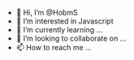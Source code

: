 - 👋 Hi, I’m @HobmS
- 👀 I’m interested in Javascript
- 🌱 I’m currently learning ...
- 💞️ I’m looking to collaborate on ...
- 📫 How to reach me ...

<!---
HobmS/HobmS is a ✨ special ✨ repository because its `README.md` (this file) appears on your GitHub profile.
You can click the Preview link to take a look at your changes.
--->
